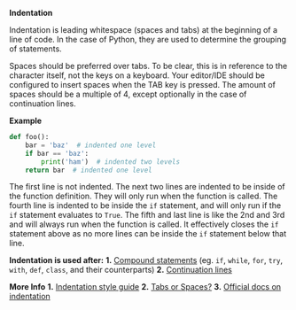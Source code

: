 **Indentation**

Indentation is leading whitespace (spaces and tabs) at the beginning of a line of code. In the case of Python, they are used to determine the grouping of statements.

Spaces should be preferred over tabs. To be clear, this is in reference to the character itself, not the keys on a keyboard. Your editor/IDE should be configured to insert spaces when the TAB key is pressed. The amount of spaces should be a multiple of 4, except optionally in the case of continuation lines.

**Example**
```py
def foo():
    bar = 'baz'  # indented one level
    if bar == 'baz':
        print('ham')  # indented two levels
    return bar  # indented one level
```
The first line is not indented. The next two lines are indented to be inside of the function definition. They will only run when the function is called. The fourth line is indented to be inside the `if` statement, and will only run if the `if` statement evaluates to `True`. The fifth and last line is like the 2nd and 3rd and will always run when the function is called. It effectively closes the `if` statement above as no more lines can be inside the `if` statement below that line.

**Indentation is used after:**
**1.** [Compound statements](https://docs.python.org/3/reference/compound_stmts.html) (eg. `if`, `while`, `for`, `try`, `with`, `def`, `class`, and their counterparts)
**2.** [Continuation lines](https://peps.python.org/pep-0008/#indentation)

**More Info**
**1.** [Indentation style guide](https://peps.python.org/pep-0008/#indentation)
**2.** [Tabs or Spaces?](https://peps.python.org/pep-0008/#tabs-or-spaces)
**3.** [Official docs on indentation](https://docs.python.org/3/reference/lexical_analysis.html#indentation)
